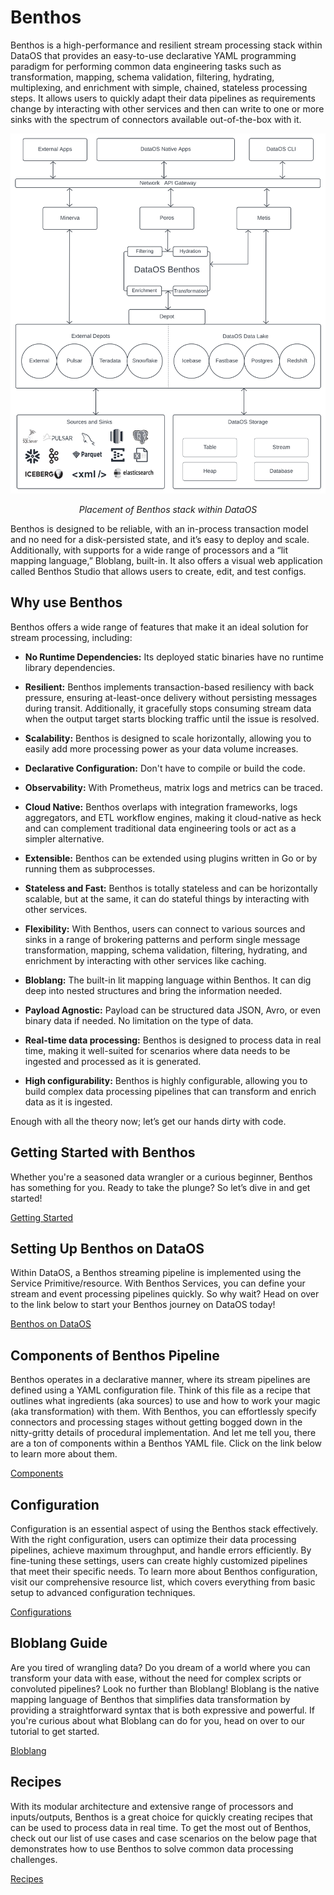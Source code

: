 # Benthos

Benthos is a high-performance and resilient stream processing stack within DataOS that provides an easy-to-use declarative YAML programming paradigm for performing common data engineering tasks such as transformation, mapping, schema validation, filtering, hydrating, multiplexing, and enrichment with simple, chained, stateless processing steps. It allows users to quickly adapt their data pipelines as requirements change by interacting with other services and then can write to one or more sinks with the spectrum of connectors available out-of-the-box with it.

![Benthos within DataOS](./benthos/untitled.png)

<center>
<i>Placement of Benthos stack within DataOS</i>
</center>

Benthos is designed to be reliable, with an in-process transaction model and no need for a disk-persisted state, and it’s easy to deploy and scale.  Additionally, with supports for a wide range of processors and a “lit mapping language,” Bloblang, built-in. It also offers a visual web application called Benthos Studio that allows users to create, edit, and test configs. 

## Why use Benthos

Benthos offers a wide range of features that make it an ideal solution for stream processing, including:

- **No Runtime Dependencies:** Its deployed static binaries have no runtime library dependencies.

- **Resilient:** Benthos implements transaction-based resiliency with back pressure, ensuring at-least-once delivery without persisting messages during transit. Additionally, it gracefully stops consuming stream data when the output target starts blocking traffic until the issue is resolved.

- **Scalability:** Benthos is designed to scale horizontally, allowing you to easily add more processing power as your data volume increases.

- **Declarative Configuration:** Don't have to compile or build the code.

- **Observability:** With Prometheus, matrix logs and metrics can be traced.

- **Cloud Native:** Benthos overlaps with integration frameworks, logs aggregators, and ETL workflow engines, making it cloud-native as heck and can complement traditional data engineering tools or act as a simpler alternative.

- **Extensible:** Benthos can be extended using plugins written in Go or by running them as subprocesses.

- **Stateless and Fast:** Benthos is totally stateless and can be horizontally scalable, but at the same, it can do stateful things by interacting with other services.

- **Flexibility:** With Benthos, users can connect to various sources and sinks in a range of brokering patterns and perform single message transformation, mapping, schema validation, filtering, hydrating, and enrichment by interacting with other services like caching.

- **Bloblang:** The built-in lit mapping language within Benthos. It can dig deep into nested structures and bring the information needed.

- **Payload Agnostic:** Payload can be structured data JSON, Avro, or even binary data if needed. No limitation on the type of data.

- **Real-time data processing:** Benthos is designed to process data in real time, making it well-suited for scenarios where data needs to be ingested and processed as it is generated.

- **High configurability:** Benthos is highly configurable, allowing you to build complex data processing pipelines that can transform and enrich data as it is ingested.

Enough with all the theory now; let’s get our hands dirty with code.

## Getting Started with Benthos

Whether you're a seasoned data wrangler or a curious beginner, Benthos has something for you. Ready to take the plunge? So let’s dive in and get started!

[Getting Started ](./benthos/getting_started.md)

## Setting Up Benthos on DataOS

Within DataOS, a Benthos streaming pipeline is implemented using the Service Primitive/resource. With Benthos Services, you can define your stream and event processing pipelines quickly. So why wait? Head on over to the link below to start your Benthos journey on DataOS today!

[Benthos on DataOS](./benthos/benthos_on_dataos.md)

## Components of Benthos Pipeline

Benthos operates in a declarative manner, where its stream pipelines are defined using a YAML configuration file. Think of this file as a recipe that outlines what ingredients (aka sources) to use and how to work your magic (aka transformation) with them. With Benthos, you can effortlessly specify connectors and processing stages without getting bogged down in the nitty-gritty details of procedural implementation. And let me tell you, there are a ton of components within a Benthos YAML file. Click on the link below to learn more about them.

[Components](./benthos/components.md)

## Configuration

Configuration is an essential aspect of using the Benthos stack effectively. With the right configuration, users can optimize their data processing pipelines, achieve maximum throughput, and handle errors efficiently. By fine-tuning these settings, users can create highly customized pipelines that meet their specific needs. To learn more about Benthos configuration, visit our comprehensive resource list, which covers everything from basic setup to advanced configuration techniques.

[Configurations](./benthos/configurations.md)

## Bloblang Guide

Are you tired of wrangling data? Do you dream of a world where you can transform your data with ease, without the need for complex scripts or convoluted pipelines? Look no further than Bloblang! Bloblang is the native mapping language of Benthos that simplifies data transformation by providing a straightforward syntax that is both expressive and powerful. If you're curious about what Bloblang can do for you, head on over to our tutorial to get started.

[Bloblang ](./benthos/bloblang.md)

## Recipes

With its modular architecture and extensive range of processors and inputs/outputs, Benthos is a great choice for quickly creating recipes that can be used to process data in real time. To get the most out of Benthos, check out our list of use cases and case scenarios on the below page that demonstrates how to use Benthos to solve common data processing challenges.

[Recipes](./benthos/recipes.md)